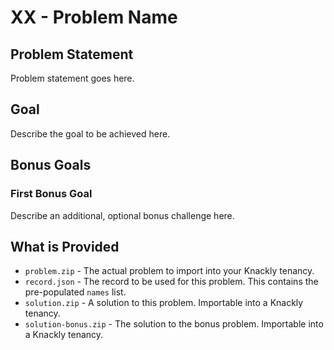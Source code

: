 # XX - Problem Name

## Problem Statement
Problem statement goes here.

## Goal
Describe the goal to be achieved here.

## Bonus Goals
### First Bonus Goal
Describe an additional, optional bonus challenge here.

## What is Provided
* `problem.zip` - The actual problem to import into your Knackly tenancy.
* `record.json` - The record to be used for this problem. This contains the pre-populated `names` list.
* `solution.zip` - A solution to this problem. Importable into a Knackly tenancy.
* `solution-bonus.zip` - The solution to the bonus problem. Importable into a Knackly tenancy.